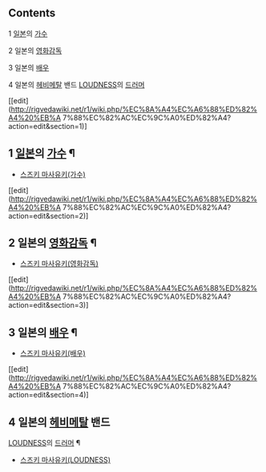 ## Contents

    

1 [일본](%EC%9D%BC%EB%B3%B8.md)의 [가수](%EA%B0%80%EC%88%98.md)

2 일본의 [영화감독](%EC%98%81%ED%99%94%EA%B0%90%EB%8F%85.md)

3 일본의 [배우](%EB%B0%B0%EC%9A%B0.md)

4 일본의 [헤비메탈](%ED%97%A4%EB%B9%84%EB%A9%94%ED%83%88.md) 밴드
[LOUDNESS](LOUDNESS.md)의 [드러머](%EB%93%9C%EB%9F%AC%EB%A8%B8.md)

[[edit](http://rigvedawiki.net/r1/wiki.php/%EC%8A%A4%EC%A6%88%ED%82%A4%20%EB%A
7%88%EC%82%AC%EC%9C%A0%ED%82%A4?action=edit&section=1)]

## 1 [일본](%EC%9D%BC%EB%B3%B8.md)의 [가수](%EA%B0%80%EC%88%98.md) ¶

  * [스즈키 마사유키(가수)](%EC%8A%A4%EC%A6%88%ED%82%A4%20%EB%A7%88%EC%82%AC%EC%9C%A0%ED%82%A4%28%EA%B0%80%EC%88%98%29.md)

[[edit](http://rigvedawiki.net/r1/wiki.php/%EC%8A%A4%EC%A6%88%ED%82%A4%20%EB%A
7%88%EC%82%AC%EC%9C%A0%ED%82%A4?action=edit&section=2)]

## 2 일본의 [영화감독](%EC%98%81%ED%99%94%EA%B0%90%EB%8F%85.md) ¶

  * [스즈키 마사유키(영화감독)](%EC%8A%A4%EC%A6%88%ED%82%A4%20%EB%A7%88%EC%82%AC%EC%9C%A0%ED%82%A4%28%EC%98%81%ED%99%94%EA%B0%90%EB%8F%85%29.md)

[[edit](http://rigvedawiki.net/r1/wiki.php/%EC%8A%A4%EC%A6%88%ED%82%A4%20%EB%A
7%88%EC%82%AC%EC%9C%A0%ED%82%A4?action=edit&section=3)]

## 3 일본의 [배우](%EB%B0%B0%EC%9A%B0.md) ¶

  * [스즈키 마사유키(배우)](%EC%8A%A4%EC%A6%88%ED%82%A4%20%EB%A7%88%EC%82%AC%EC%9C%A0%ED%82%A4%28%EB%B0%B0%EC%9A%B0%29.md)

[[edit](http://rigvedawiki.net/r1/wiki.php/%EC%8A%A4%EC%A6%88%ED%82%A4%20%EB%A
7%88%EC%82%AC%EC%9C%A0%ED%82%A4?action=edit&section=4)]

## 4 일본의 [헤비메탈](%ED%97%A4%EB%B9%84%EB%A9%94%ED%83%88.md) 밴드
[LOUDNESS](LOUDNESS.md)의 [드러머](%EB%93%9C%EB%9F%AC%EB%A8%B8.md) ¶

  * [스즈키 마사유키(LOUDNESS)](%EC%8A%A4%EC%A6%88%ED%82%A4%20%EB%A7%88%EC%82%AC%EC%9C%A0%ED%82%A4%28LOUDNESS%29.md)

